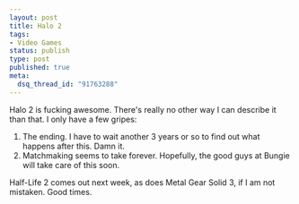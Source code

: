 ```yaml
--- 
layout: post
title: Halo 2
tags: 
- Video Games
status: publish
type: post
published: true
meta: 
  dsq_thread_id: "91763288"
---
```

Halo 2 is fucking awesome. There's really no other way I can describe it than that. I only have a few gripes:

  1. The ending. I have to wait another 3 years or so to find out what happens after this. Damn it.
  2. Matchmaking seems to take forever. Hopefully, the good guys at Bungie will take care of this soon.

  Half-Life 2 comes out next week, as does Metal Gear Solid 3, if I am not mistaken. Good times.

